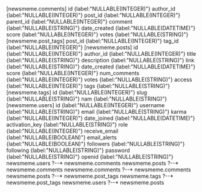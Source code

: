 [newsmeme.comments]
    id {label:"NULLABLE(INTEGER)"}
    author_id {label:"NULLABLE(INTEGER)"}
    post_id {label:"NULLABLE(INTEGER)"}
    parent_id {label:"NULLABLE(INTEGER)"}
    comment {label:"NULLABLE(STRING)"}
    date_created {label:"NULLABLE(DATETIME)"}
    score {label:"NULLABLE(INTEGER)"}
    votes {label:"NULLABLE(STRING)"}
[newsmeme.post_tags]
    post_id {label:"NULLABLE(INTEGER)"}
    tag_id {label:"NULLABLE(INTEGER)"}
[newsmeme.posts]
    id {label:"NULLABLE(INTEGER)"}
    author_id {label:"NULLABLE(INTEGER)"}
    title {label:"NULLABLE(STRING)"}
    description {label:"NULLABLE(STRING)"}
    link {label:"NULLABLE(STRING)"}
    date_created {label:"NULLABLE(DATETIME)"}
    score {label:"NULLABLE(INTEGER)"}
    num_comments {label:"NULLABLE(INTEGER)"}
    votes {label:"NULLABLE(STRING)"}
    access {label:"NULLABLE(INTEGER)"}
    tags {label:"NULLABLE(STRING)"}
[newsmeme.tags]
    id {label:"NULLABLE(INTEGER)"}
    slug {label:"NULLABLE(STRING)"}
    nam {label:"NULLABLE(STRING)"}
[newsmeme.users]
    id {label:"NULLABLE(INTEGER)"}
    username {label:"NULLABLE(STRING)"}
    email {label:"NULLABLE(STRING)"}
    karma {label:"NULLABLE(INTEGER)"}
    date_joined {label:"NULLABLE(DATETIME)"}
    activation_key {label:"NULLABLE(STRING)"}
    role {label:"NULLABLE(INTEGER)"}
    receive_email {label:"NULLABLE(BOOLEAN)"}
    email_alerts {label:"NULLABLE(BOOLEAN)"}
    followers {label:"NULLABLE(STRING)"}
    following {label:"NULLABLE(STRING)"}
    password {label:"NULLABLE(STRING)"}
    openid {label:"NULLABLE(STRING)"}
newsmeme.users ?--* newsmeme.comments
newsmeme.posts ?--* newsmeme.comments
newsmeme.comments ?--* newsmeme.comments
newsmeme.posts ?--* newsmeme.post_tags
newsmeme.tags ?--* newsmeme.post_tags
newsmeme.users ?--* newsmeme.posts